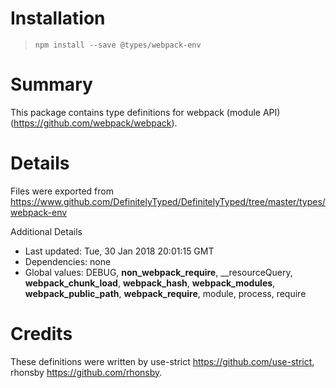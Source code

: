 # Installation
> `npm install --save @types/webpack-env`

# Summary
This package contains type definitions for webpack (module API) (https://github.com/webpack/webpack).

# Details
Files were exported from https://www.github.com/DefinitelyTyped/DefinitelyTyped/tree/master/types/webpack-env

Additional Details
 * Last updated: Tue, 30 Jan 2018 20:01:15 GMT
 * Dependencies: none
 * Global values: DEBUG, __non_webpack_require__, __resourceQuery, __webpack_chunk_load__, __webpack_hash__, __webpack_modules__, __webpack_public_path__, __webpack_require__, module, process, require

# Credits
These definitions were written by use-strict <https://github.com/use-strict>, rhonsby <https://github.com/rhonsby>.
